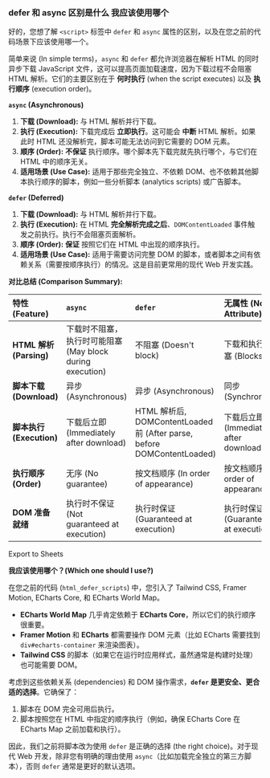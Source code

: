 
### defer 和 async 区别是什么 我应该使用哪个
好的，您想了解 `<script>` 标签中 `defer` 和 `async` 属性的区别，以及在您之前的代码场景下应该使用哪一个。

简单来说 (In simple terms)，`async` 和 `defer` 都允许浏览器在解析 HTML 的同时异步下载 JavaScript 文件，这可以提高页面加载速度，因为下载过程不会阻塞 HTML 解析。它们的主要区别在于 **何时执行** (when the script executes) 以及 **执行顺序** (execution order)。

**`async` (Asynchronous)**

1. **下载 (Download):** 与 HTML 解析并行下载。
2. **执行 (Execution):** 下载完成后 **立即执行**。这可能会 **中断** HTML 解析。如果此时 HTML 还没解析完，脚本可能无法访问到它需要的 DOM 元素。
3. **顺序 (Order):** **不保证** 执行顺序。哪个脚本先下载完就先执行哪个，与它们在 HTML 中的顺序无关。
4. **适用场景 (Use Case):** 适用于那些完全独立、不依赖 DOM、也不依赖其他脚本执行顺序的脚本，例如一些分析脚本 (analytics scripts) 或广告脚本。

**`defer` (Deferred)**

1. **下载 (Download):** 与 HTML 解析并行下载。
2. **执行 (Execution):** 在 HTML **完全解析完成之后**、`DOMContentLoaded` 事件触发之前执行。执行不会阻塞页面解析。
3. **顺序 (Order):** **保证** 按照它们在 HTML 中出现的顺序执行。
4. **适用场景 (Use Case):** 适用于需要访问完整 DOM 的脚本，或者脚本之间有依赖关系（需要按顺序执行）的情况。这是目前更常用的现代 Web 开发实践。

**对比总结 (Comparison Summary):**

|特性 (Feature)|`async`|`defer`|无属性 (No Attribute)|
|:--|:--|:--|:--|
|**HTML 解析 (Parsing)**|下载时不阻塞，执行时可能阻塞 (May block during execution)|不阻塞 (Doesn't block)|下载和执行都阻塞 (Blocks)|
|**脚本下载 (Download)**|异步 (Asynchronous)|异步 (Asynchronous)|同步 (Synchronous)|
|**脚本执行 (Execution)**|下载后立即 (Immediately after download)|HTML 解析后, DOMContentLoaded 前 (After parse, before DOMContentLoaded)|下载后立即 (Immediately after download)|
|**执行顺序 (Order)**|无序 (No guarantee)|按文档顺序 (In order of appearance)|按文档顺序 (In order of appearance)|
|**DOM 准备就绪**|执行时不保证 (Not guaranteed at execution)|执行时保证 (Guaranteed at execution)|执行时保证 (Guaranteed at execution)|

Export to Sheets

**我应该使用哪个？(Which one should I use?)**

在您之前的代码 (`html_defer_scripts`) 中，您引入了 Tailwind CSS, Framer Motion, ECharts Core, 和 ECharts World Map。

- **ECharts World Map** 几乎肯定依赖于 **ECharts Core**，所以它们的执行顺序很重要。
- **Framer Motion** 和 **ECharts** 都需要操作 DOM 元素（比如 ECharts 需要找到 `div#echarts-container` 来渲染图表）。
- **Tailwind CSS** 的脚本（如果它在运行时应用样式，虽然通常是构建时处理）也可能需要 DOM。

考虑到这些依赖关系 (dependencies) 和 DOM 操作需求，**`defer` 是更安全、更合适的选择**。它确保了：

1. 脚本在 DOM 完全可用后执行。
2. 脚本按照您在 HTML 中指定的顺序执行（例如，确保 ECharts Core 在 ECharts Map 之前加载和执行）。

因此，我们之前将脚本改为使用 `defer` 是正确的选择 (the right choice)。对于现代 Web 开发，除非您有明确的理由使用 `async`（比如加载完全独立的第三方脚本），否则 `defer` 通常是更好的默认选项。